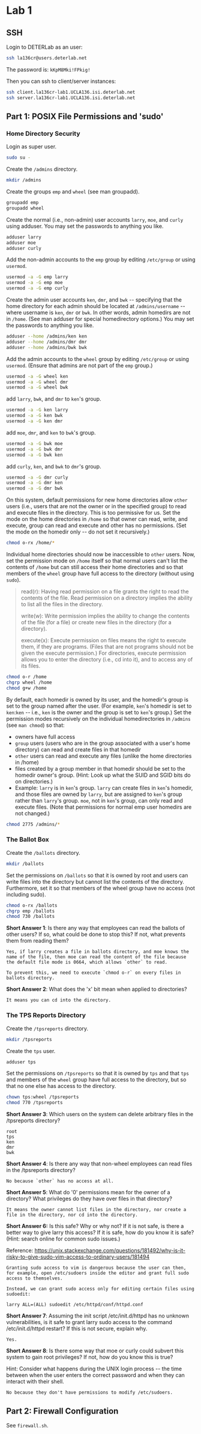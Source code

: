 # Lab 1

## SSH

Login to DETERLab as an user:

```bash
ssh la136cr@users.deterlab.net
```

The password is: `kKpM8Mki!FPkig!`

Then you can ssh to client/server instances:

```bash
ssh client.la136cr-lab1.UCLA136.isi.deterlab.net
ssh server.la136cr-lab1.UCLA136.isi.deterlab.net
```

## Part 1: POSIX File Permissions and 'sudo'

### Home Directory Security

Login as super user.

```bash
sudo su -
```

Create the `/admins` directory.

```bash
mkdir /admins
```

Create the groups `emp` and `wheel` (see man groupadd).

```bash
groupadd emp
groupadd wheel
```

Create the normal (i.e., non-admin) user accounts `larry`, `moe`, and `curly` using adduser. You may set the passwords to anything you like.

```bash
adduser larry
adduser moe
adduser curly
```

Add the non-admin accounts to the `emp` group by editing `/etc/group` or using `usermod`.

```bash
usermod -a -G emp larry
usermod -a -G emp moe
usermod -a -G emp curly
```

Create the admin user accounts `ken`, `dmr`, and `bwk` -- specifying that the home directory for each admin should be located at `/admins/username` -- where username is `ken`, `dmr` or `bwk`. In other words, admin homedirs are not in `/home`. (See man adduser for special homedirectory options.) You may set the passwords to anything you like.

```bash
adduser --home /admins/ken ken
adduser --home /admins/dmr dmr
adduser --home /admins/bwk bwk
```

Add the admin accounts to the `wheel` group by editing `/etc/group` or using `usermod`. (Ensure that admins are not part of the `emp` group.)

```bash
usermod -a -G wheel ken
usermod -a -G wheel dmr
usermod -a -G wheel bwk
```

add `larry`, `bwk`, and `dmr` to `ken`'s group.

```bash
usermod -a -G ken larry
usermod -a -G ken bwk
usermod -a -G ken dmr
```

add `moe`, `dmr`, and `ken` to `bwk`'s group.

```bash
usermod -a -G bwk moe
usermod -a -G bwk dmr
usermod -a -G bwk ken
```

add `curly`, `ken`, and `bwk` to `dmr`'s group.

```bash
usermod -a -G dmr curly
usermod -a -G dmr ken
usermod -a -G dmr bwk
```

On this system, default permissions for new home directories allow `other` users (i.e., users that are not the owner or in the specified group) to read and execute files in the directory. This is too permissive for us. Set the mode on the home directories in `/home` so that owner can read, write, and execute, group can read and execute and other has no permissions. (Set the mode on the homedir only -- do not set it recursively.)

```bash
chmod o-rx /home/*
```

Individual home directories should now be inaccessible to `other` users. Now, set the permission mode on `/home` itself so that normal users can't list the contents of `/home` but can still access their home directories and so that members of the `wheel` group have full access to the directory (without using `sudo`).

> read(r): Having read permission on a file grants the right to read the contents of the file. Read permission on a directory implies the ability to list all the files in the directory.
>
> write(w): Write permission implies the ability to change the contents of the file (for a file) or create new files in the directory (for a directory).
>
> execute(x): Execute permission on files means the right to execute them, if they are programs. (Files that are not programs should not be given the execute permission.) For directories, execute permission allows you to enter the directory (i.e., cd into it), and to access any of its files.

```bash
chmod o-r /home
chgrp wheel /home
chmod g+w /home
```

By default, each homedir is owned by its user, and the homedir's group is set to the group named after the user. (For example, `ken`'s homedir is set to `ken`:`ken` -- i.e., `ken` is the owner and the group is set to `ken`'s group.) Set the permission modes recursively on the individual homedirectories in `/admins` (see `man chmod`) so that:

- owners have full access
- `group` users (users who are in the group associated with a user's home directory) can read and create files in that homedir
- `other` users can read and execute any files (unlike the home directories in /home)
- files created by a group member in that homedir should be set to the homedir owner's group. (Hint: Look up what the SUID and SGID bits do on directories.)
- Example: `larry` is in `ken`'s group. `larry` can create files in `ken`'s homedir, and those files are owned by `larry`, but are assigned to `ken`'s group rather than `larry`'s group. `moe`, not in `ken`'s group, can only read and execute files. (Note that permissions for normal emp user homedirs are not changed.)

```bash
chmod 2775 /admins/*
```

### The Ballot Box

Create the `/ballots` directory.

```bash
mkdir /ballots
```

Set the permissions on `/ballots` so that it is owned by root and users can write files into the directory but cannot list the contents of the directory. Furthermore, set it so that members of the wheel group have no access (not including sudo).

```bash
chmod o-rx /ballots
chgrp emp /ballots
chmod 730 /ballots
```

**Short Answer 1**: Is there any way that employees can read the ballots of other users? If so, what could be done to stop this? If not, what prevents them from reading them?

```
Yes, if larry creates a file in ballots directory, and moe knows the name of the file, then moe can read the content of the file because the default file mode is 0664, which allows `other` to read.

To prevent this, we need to execute `chmod o-r` on every files in ballots directory.
```

**Short Answer 2**: What does the 'x' bit mean when applied to directories?

```
It means you can cd into the directory.
```

### The TPS Reports Directory

Create the `/tpsreports` directory.

```bash
mkdir /tpsreports
```

Create the `tps` user.

```bash
adduser tps
```

Set the permissions on `/tpsreports` so that it is owned by `tps` and that `tps` and members of the `wheel` group have full access to the directory, but so that no one else has access to the directory.

```bash
chown tps:wheel /tpsreports
chmod 770 /tpsreports
```

**Short Answer 3**: Which users on the system can delete arbitrary files in the /tpsreports directory?

```
root
tps
ken
dmr
bwk
```

**Short Answer 4**: Is there any way that non-wheel employees can read files in the /tpsreports directory?

```
No because `other` has no access at all.
```

**Short Answer 5**: What do '0' permissions mean for the owner of a directory? What privileges do they have over files in that directory?

```
It means the owner cannot list files in the directory, nor create a file in the directory, nor cd into the directory.
```

**Short Answer 6:** Is this safe? Why or why not? If it is not safe, is there a better way to give larry this access? If it is safe, how do you know it is safe? (Hint: search online for common sudo issues.)

Reference: https://unix.stackexchange.com/questions/181492/why-is-it-risky-to-give-sudo-vim-access-to-ordinary-users/181494

```
Granting sudo access to vim is dangerous because the user can then, for example, open /etc/sudoers inside the editor and grant full sudo access to themselves.

Instead, we can grant sudo access only for editing certain files using sudoedit:

larry ALL=(ALL) sudoedit /etc/httpd/conf/httpd.conf
```

**Short Answer 7**: Assuming the init script /etc/init.d/httpd has no unknown vulnerabilities, is it safe to grant larry sudo access to the command /etc/init.d/httpd restart? If this is not secure, explain why.

```
Yes.
```

**Short Answer 8**: Is there some way that moe or curly could subvert this system to gain root privileges? If not, how do you know this is true?

Hint: Consider what happens during the UNIX login process -- the time between when the user enters the correct password and when they can interact with their shell.

```
No because they don't have permissions to modify /etc/sudoers.
```

## Part 2: Firewall Configuration

See `firewall.sh`.
